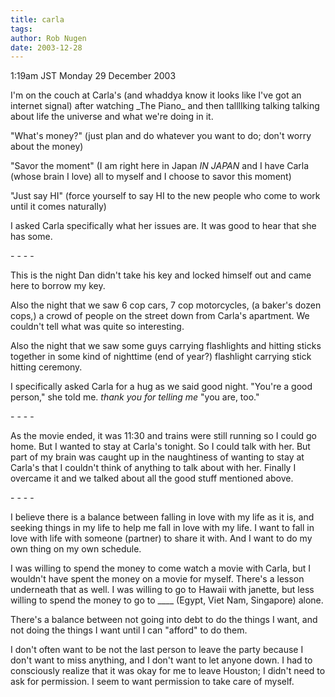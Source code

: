 ```yaml
---
title: carla
tags: 
author: Rob Nugen
date: 2003-12-28
---
```


<p class=date>1:19am JST Monday 29 December 2003</p>

<p>I'm on the couch at Carla's (and whaddya know it looks like I've
  got an internet signal) after watching _The Piano_ and then
  tallllking talking talking about life the universe and what we're
  doing in it.</p>

<p>"What's money?"  (just plan and do whatever you want to do; don't
  worry about the money)</p>

<p>"Savor the moment"  (I am right here in Japan <em>IN JAPAN</em>
  and I have Carla (whose brain I love) all to myself and I choose to
  savor this moment)</p>

<p>"Just say HI" (force yourself to say HI to the new people who come
  to work until it comes naturally)</p>

<p>I asked Carla specifically what her issues are.  It was good to
  hear that she has some.</p>

<p>- - - -</p>

<p>This is the night Dan didn't take his key and locked himself out
  and came here to borrow my key.</p>

<p>Also the night that we saw 6 cop cars, 7 cop motorcycles, (a
  baker's dozen cops,) a crowd of people on the street down from
  Carla's apartment.  We couldn't tell what was quite so interesting.</p>

<p>Also the night that we saw some guys carrying flashlights and
  hitting sticks together in some kind of nighttime (end of year?)
  flashlight carrying stick hitting ceremony.</p>

<p>I specifically asked Carla for a hug as we said good night.
  "You're a good person," she told me.  <em>thank you for telling
  me</em> "you are, too."</p>

<p>- - - -</p>

<p>As the movie ended, it was 11:30 and trains were still running so
  I could go home.  But I wanted to stay at Carla's tonight.  So I
  could talk with her.  But part of my brain was caught up in the
  naughtiness of wanting to stay at Carla's that I couldn't think of
  anything to talk about with her.  Finally I overcame it and we
  talked about all the good stuff mentioned above.</p>

<p>- - - -</p>

<p>I believe there is a balance between falling in love with my life
  as it is, and seeking things in my life to help me fall in love
  with my life.  I want to fall in love with life with someone
  (partner) to share it with.  And I want to do my own thing on my
  own schedule.</p>

<p>I was willing to spend the money to come watch a movie with Carla,
 but I wouldn't have spent the money on a movie for myself.  There's a
 lesson underneath that as well.  I was willing to go to Hawaii with
 janette, but less willing to spend the money to go to ____ (Egypt,
 Viet Nam, Singapore) alone.</p>

<p>There's a balance between not going into debt to do the things I
  want, and not doing the things I want until I can "afford" to do
  them.</p>

<p>I don't often want to be not the last person to leave the party
  because I don't want to miss anything, and I don't want to let
  anyone down.  I had to consciously realize that it was okay for me
  to leave Houston; I didn't need to ask for permission.  I seem to
  want permission to take care of myself.</p>
